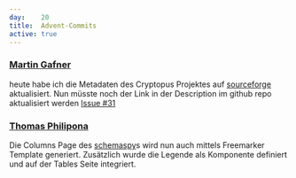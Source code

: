 ```yaml
---
day: 	20
title:	Advent-Commits
active: true
---
```


### [Martin Gafner](https://github.com/mgafner)
heute habe ich die Metadaten des Cryptopus Projektes auf [sourceforge](https://sourceforge.net/projects/cryptopus/) aktualisiert. Nun müsste noch der Link in der Description im github repo aktualisiert werden [Issue #31](https://github.com/puzzle/cryptopus/issues/34)

### [Thomas Philipona](https://github.com/phil-pona)
Die Columns Page des [schemaspy](https://github.com/drnoa/schemaspy)s wird nun auch mittels Freemarker Template generiert. Zusätzlich wurde die Legende als Komponente definiert und auf der Tables Seite integriert.



